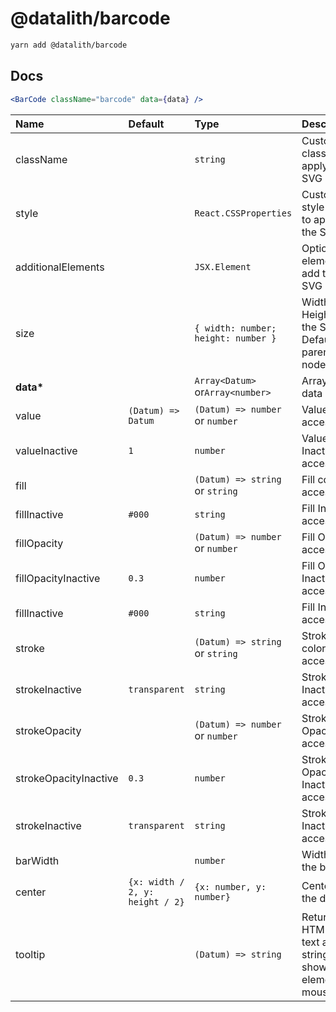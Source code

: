 # @datalith/barcode

```sh
yarn add @datalith/barcode
```

## Docs

```jsx
<BarCode className="barcode" data={data} />
```

| Name                  | Default                         | Type                                | Description                                                  |
| :-------------------- | :------------------------------ | :---------------------------------- | :----------------------------------------------------------- |
| className             |                                 | `string`                            | Custom css classes to apply to the SVG                       |
| style                 |                                 | `React.CSSProperties`               | Custom style object to apply to the SVG                      |
| additionalElements    |                                 | `JSX.Element`                       | Optional elements to add to the SVG                          |
| size                  |                                 | `{ width: number; height: number }` | Width and Height of the SVG. Default is parent node size.    |
| <b>data\*</b>         |                                 | `Array<Datum>` or`Array<number>`    | Array of data                                                |
| value                 | `(Datum) => Datum`              | `(Datum) => number` or `number`     | Value accessor                                               |
| valueInactive         | `1`                             | `number`                            | Value Inactive accessor                                      |
| fill                  |                                 | `(Datum) => string` or `string`     | Fill color accessor                                          |
| fillInactive          | `#000`                          | `string`                            | Fill Inactive accessor                                       |
| fillOpacity           |                                 | `(Datum) => number` or `number`     | Fill Opacity accessor                                        |
| fillOpacityInactive   | `0.3`                           | `number`                            | Fill Opacity Inactive accessor                               |
| fillInactive          | `#000`                          | `string`                            | Fill Inactive accessor                                       |
| stroke                |                                 | `(Datum) => string` or `string`     | Stroke color accessor                                        |
| strokeInactive        | `transparent`                   | `string`                            | Stroke Inactive accessor                                     |
| strokeOpacity         |                                 | `(Datum) => number` or `number`     | Stroke Opacity accessor                                      |
| strokeOpacityInactive | `0.3`                           | `number`                            | Stroke Opacity Inactive accessor                             |
| strokeInactive        | `transparent`                   | `string`                            | Stroke Inactive accessor                                     |
| barWidth              |                                 | `number`                            | Width of the bars                                            |
| center                | `{x: width / 2, y: height / 2}` | `{x: number, y: number}`            | Center of the dataviz                                        |
| tooltip               |                                 | `(Datum) => string`                 | Return HTML or text as a string to show on element mouseover |
